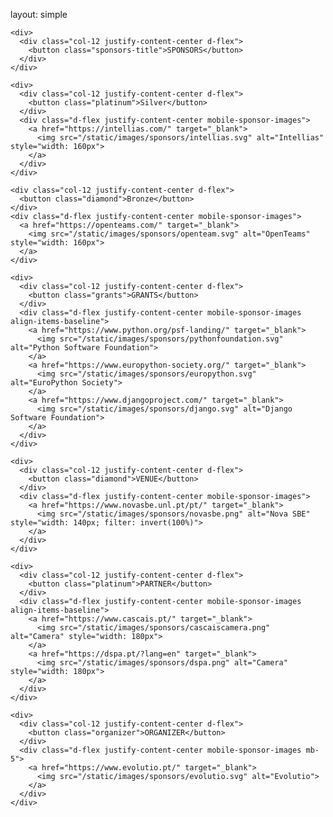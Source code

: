 layout: simple

<div class="container home-sponsors mt-5">
  <div class="row">

    <div>
      <div class="col-12 justify-content-center d-flex">
        <button class="sponsors-title">SPONSORS</button>
      </div>
    </div>

    <div>
      <div class="col-12 justify-content-center d-flex">
        <button class="platinum">Silver</button>
      </div>
      <div class="d-flex justify-content-center mobile-sponsor-images">
        <a href="https://intellias.com/" target="_blank">
          <img src="/static/images/sponsors/intellias.svg" alt="Intellias" style="width: 160px">
        </a>
      </div>
    </div>

    <div class="col-12 justify-content-center d-flex">
      <button class="diamond">Bronze</button>
    </div>
    <div class="d-flex justify-content-center mobile-sponsor-images">
      <a href="https://openteams.com/" target="_blank">
        <img src="/static/images/sponsors/openteam.svg" alt="OpenTeams" style="width: 160px">
      </a>
    </div>

    <div>
      <div class="col-12 justify-content-center d-flex">
        <button class="grants">GRANTS</button>
      </div>
      <div class="d-flex justify-content-center mobile-sponsor-images align-items-baseline">
        <a href="https://www.python.org/psf-landing/" target="_blank">
          <img src="/static/images/sponsors/pythonfoundation.svg" alt="Python Software Foundation">
        </a>
        <a href="https://www.europython-society.org/" target="_blank">
          <img src="/static/images/sponsors/europython.svg" alt="EuroPython Society">
        </a>
        <a href="https://www.djangoproject.com/" target="_blank">
          <img src="/static/images/sponsors/django.svg" alt="Django Software Foundation">
        </a>
      </div>
    </div>

    <div>
      <div class="col-12 justify-content-center d-flex">
        <button class="diamond">VENUE</button>
      </div>
      <div class="d-flex justify-content-center mobile-sponsor-images">
        <a href="https://www.novasbe.unl.pt/pt/" target="_blank">
          <img src="/static/images/sponsors/novasbe.png" alt="Nova SBE" style="width: 140px; filter: invert(100%)">
        </a>
      </div>
    </div>

    <div>
      <div class="col-12 justify-content-center d-flex">
        <button class="platinum">PARTNER</button>
      </div>
      <div class="d-flex justify-content-center mobile-sponsor-images align-items-baseline">
        <a href="https://www.cascais.pt/" target="_blank">
          <img src="/static/images/sponsors/cascaiscamera.png" alt="Camera" style="width: 180px">
        </a>
        <a href="https://dspa.pt/?lang=en" target="_blank">
          <img src="/static/images/sponsors/dspa.png" alt="Camera" style="width: 180px">
        </a>
      </div>
    </div>

    <div>
      <div class="col-12 justify-content-center d-flex">
        <button class="organizer">ORGANIZER</button>
      </div>
      <div class="d-flex justify-content-center mobile-sponsor-images mb-5">
        <a href="https://www.evolutio.pt/" target="_blank">
          <img src="/static/images/sponsors/evolutio.svg" alt="Evolutio">
        </a>
      </div>
    </div>

  </div>
</div>
